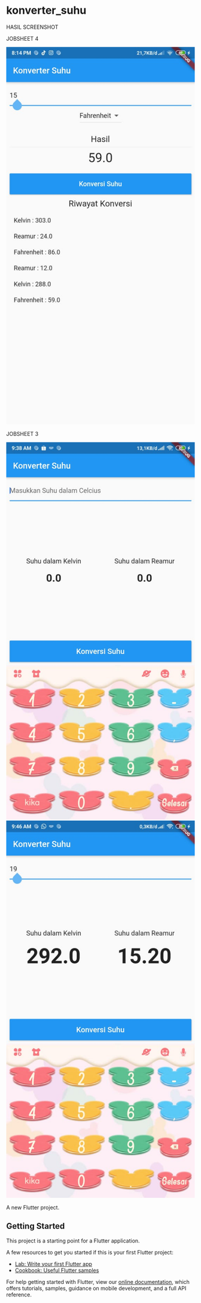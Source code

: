 # konverter_suhu
HASIL SCREENSHOT
<p>JOBSHEET 4 </p>

![.Plot](./image/gambar3.jpeg)

<p>JOBSHEET 3 </p>

![.Plot](./image/Gambar1.jpeg)
![.Plot](./image/Gambar2.jpeg)

A new Flutter project.

## Getting Started

This project is a starting point for a Flutter application.

A few resources to get you started if this is your first Flutter project:

- [Lab: Write your first Flutter app](https://flutter.dev/docs/get-started/codelab)
- [Cookbook: Useful Flutter samples](https://flutter.dev/docs/cookbook)

For help getting started with Flutter, view our
[online documentation](https://flutter.dev/docs), which offers tutorials,
samples, guidance on mobile development, and a full API reference.


